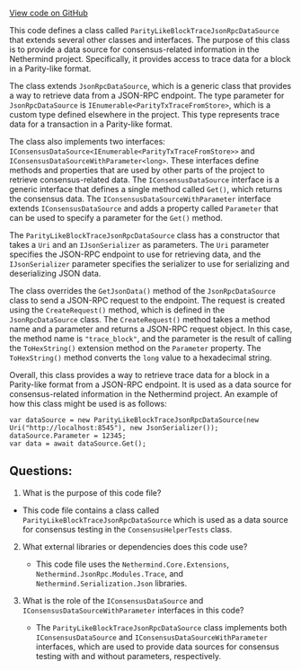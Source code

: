 [View code on GitHub](https://github.com/nethermindeth/nethermind/Nethermind.JsonRpc.Test/ConsensusHelperTests.ParityLikeBlockTraceJsonRpcDataSource.cs)

This code defines a class called `ParityLikeBlockTraceJsonRpcDataSource` that extends several other classes and interfaces. The purpose of this class is to provide a data source for consensus-related information in the Nethermind project. Specifically, it provides access to trace data for a block in a Parity-like format.

The class extends `JsonRpcDataSource`, which is a generic class that provides a way to retrieve data from a JSON-RPC endpoint. The type parameter for `JsonRpcDataSource` is `IEnumerable<ParityTxTraceFromStore>`, which is a custom type defined elsewhere in the project. This type represents trace data for a transaction in a Parity-like format.

The class also implements two interfaces: `IConsensusDataSource<IEnumerable<ParityTxTraceFromStore>>` and `IConsensusDataSourceWithParameter<long>`. These interfaces define methods and properties that are used by other parts of the project to retrieve consensus-related data. The `IConsensusDataSource` interface is a generic interface that defines a single method called `Get()`, which returns the consensus data. The `IConsensusDataSourceWithParameter` interface extends `IConsensusDataSource` and adds a property called `Parameter` that can be used to specify a parameter for the `Get()` method.

The `ParityLikeBlockTraceJsonRpcDataSource` class has a constructor that takes a `Uri` and an `IJsonSerializer` as parameters. The `Uri` parameter specifies the JSON-RPC endpoint to use for retrieving data, and the `IJsonSerializer` parameter specifies the serializer to use for serializing and deserializing JSON data.

The class overrides the `GetJsonData()` method of the `JsonRpcDataSource` class to send a JSON-RPC request to the endpoint. The request is created using the `CreateRequest()` method, which is defined in the `JsonRpcDataSource` class. The `CreateRequest()` method takes a method name and a parameter and returns a JSON-RPC request object. In this case, the method name is `"trace_block"`, and the parameter is the result of calling the `ToHexString()` extension method on the `Parameter` property. The `ToHexString()` method converts the `long` value to a hexadecimal string.

Overall, this class provides a way to retrieve trace data for a block in a Parity-like format from a JSON-RPC endpoint. It is used as a data source for consensus-related information in the Nethermind project. An example of how this class might be used is as follows:

```
var dataSource = new ParityLikeBlockTraceJsonRpcDataSource(new Uri("http://localhost:8545"), new JsonSerializer());
dataSource.Parameter = 12345;
var data = await dataSource.Get();
```
## Questions: 
 1. What is the purpose of this code file?
   - This code file contains a class called `ParityLikeBlockTraceJsonRpcDataSource` which is used as a data source for consensus testing in the `ConsensusHelperTests` class.

2. What external libraries or dependencies does this code use?
   - This code file uses the `Nethermind.Core.Extensions`, `Nethermind.JsonRpc.Modules.Trace`, and `Nethermind.Serialization.Json` libraries.

3. What is the role of the `IConsensusDataSource` and `IConsensusDataSourceWithParameter` interfaces in this code?
   - The `ParityLikeBlockTraceJsonRpcDataSource` class implements both `IConsensusDataSource` and `IConsensusDataSourceWithParameter` interfaces, which are used to provide data sources for consensus testing with and without parameters, respectively.